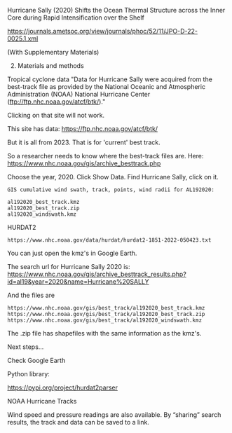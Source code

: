 Hurricane Sally (2020) Shifts the Ocean Thermal Structure across the Inner Core during Rapid Intensification over the Shelf

https://journals.ametsoc.org/view/journals/phoc/52/11/JPO-D-22-0025.1.xml

(With Supplementary Materials)

2. Materials and methods

Tropical cyclone data
"Data for Hurricane Sally were acquired from the best-track file as provided by
the National Oceanic and Atmospheric Administration (NOAA) National Hurricane Center (ftp://ftp.nhc.noaa.gov/atcf/btk/)."

Clicking on that site will not work.

This site has data:
https://ftp.nhc.noaa.gov/atcf/btk/

But it is all from 2023.  That is for 'current' best track.  

So a researcher needs to know where the best-track files are.  Here:
https://www.nhc.noaa.gov/gis/archive_besttrack.php

Choose the year, 2020. Click Show Data.  Find Hurricane Sally, click on it.
```
GIS cumulative wind swath, track, points, wind radii for AL192020:

al192020_best_track.kmz
al192020_best_track.zip
al192020_windswath.kmz
```

HURDAT2
```
https://www.nhc.noaa.gov/data/hurdat/hurdat2-1851-2022-050423.txt
```

You can just open the kmz's in Google Earth.

The search url for Hurricane Sally 2020 is:
https://www.nhc.noaa.gov/gis/archive_besttrack_results.php?id=al19&year=2020&name=Hurricane%20SALLY

And the files are
```
https://www.nhc.noaa.gov/gis/best_track/al192020_best_track.kmz
https://www.nhc.noaa.gov/gis/best_track/al192020_best_track.zip
https://www.nhc.noaa.gov/gis/best_track/al192020_windswath.kmz
```

The .zip file has shapefiles with the same information as the kmz's.


Next steps...

Check Google Earth

Python library:

https://pypi.org/project/hurdat2parser

NOAA Hurricane Tracks

Wind speed and pressure readings are also available.  By “sharing” search results, the track and data can be saved to a link.




